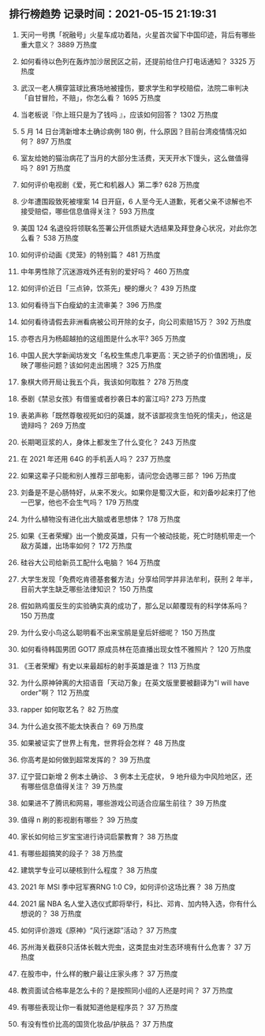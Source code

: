 
## 排行榜趋势 记录时间：2021-05-15 21:19:31
  
  1. 天问一号携「祝融号」火星车成功着陆，火星首次留下中国印迹，背后有哪些重大意义？ 3889 万热度
    
  2. 如何看待以色列在轰炸加沙居民区之前，还提前给住户打电话通知？ 3325 万热度
    
  3. 武汉一老人横穿篮球比赛场地被撞伤，要求学生和学校赔偿，法院二审判决「自甘冒险，不赔」，你怎么看？ 1695 万热度
    
  4. 当老板说『你上班只是为了钱吗 』，应该如何回答？ 1302 万热度
    
  5. 5 月 14 日台湾新增本土确诊病例 180 例，什么原因？目前台湾疫情情况如何？ 897 万热度
    
  6. 室友给她的猫治病花了当月的大部分生活费，天天开水下馒头，这么做值得吗？ 891 万热度
    
  7. 如何评价电视剧《爱，死亡和机器人》第二季? 628 万热度
    
  8. 少年遭围殴致死被埋案 14 日开庭，6 人至今无人道歉，死者父亲不谅解也不接受赔偿，哪些信息值得关注？ 593 万热度
    
  9. 美国 124 名退役将领联名签署公开信质疑大选结果及拜登身心状况，对此你怎么看？ 538 万热度
    
  10. 如何评价动画《灵笼》的特别篇？ 481 万热度
    
  11. 中年男性除了沉迷游戏外还有别的爱好吗？ 460 万热度
    
  12. 如何评价近日「三点钟，饮茶先」梗的爆火？ 439 万热度
    
  13. 如何看待当下白瘦幼的主流审美？ 396 万热度
    
  14. 如何看待请假去非洲看病被公司开除的女子，向公司索赔15万？ 392 万热度
    
  15. 亦卷古月为杨超越拍的这组图是什么水平? 365 万热度
    
  16. 中国人民大学新闻坊发文「名校生焦虑几率更高：天之骄子的价值困境」，反映了哪些问题？该如何走出困境？ 325 万热度
    
  17. 象棋大师开局让我五个兵，我该如何取胜？ 278 万热度
    
  18. 泰剧《禁忌女孩》有借鉴或者抄袭日本的富江吗? 273 万热度
    
  19. 表弟声称「既然尊敬视死如归的英雄，就不该鄙视贪生怕死的懦夫」，他这是诡辩吗？ 269 万热度
    
  20. 长期喝豆浆的人，身体上都发生了什么变化？ 243 万热度
    
  21. 在 2021 年还用 64G 的手机丢人吗？ 237 万热度
    
  22. 如果这辈子只能和别人推荐三部电影，请问您会选哪三部？ 196 万热度
    
  23. 刘备是不是心肠特好，从来不发火。如果你是蜀汉大臣，和刘备吵起来打了他一巴掌，他也不会生气吗？ 179 万热度
    
  24. 为什么植物没有进化出大脑或者思想体？ 178 万热度
    
  25. 如果《王者荣耀》出一个脆皮英雄，只有一个被动技能，死亡时随机带走一个敌方英雄，出场率如何？ 172 万热度
    
  26. 硅谷大公司给新员工配什么电脑？ 164 万热度
    
  27. 大学生发现「免费吃肯德基套餐方法」分享给同学并非法牟利，获刑 2 年半，目前大学生缺乏哪些法律知识？ 150 万热度
    
  28. 假如熟鸡蛋反生的实验确实真的成功了，那么足以颠覆现有的科学体系吗？ 150 万热度
    
  29. 为什么安小鸟这么聪明看不出来宝鹃是皇后奸细呢？ 150 万热度
    
  30. 如何看待韩国男团 GOT7 原成员林在范直播出现女性不雅照片？ 120 万热度
    
  31. 《王者荣耀》有史以来最超标的射手英雄是谁？ 113 万热度
    
  32. 为什么原神钟离的大招语音「天动万象」在英文版里要被翻译为"I will have order"啊？ 112 万热度
    
  33. rapper 如何取艺名？ 82 万热度
    
  34. 为什么追女孩不能太快表白？ 69 万热度
    
  35. 如果被证实了世界上有鬼，世界将会怎样？ 48 万热度
    
  36. 你高考是如何做到超常发挥的？ 39 万热度
    
  37. 辽宁营口新增 2 例本土确诊、 3 例本土无症状， 9 地升级为中风险地区，还有哪些信息值得关注？ 39 万热度
    
  38. 如果进不了腾讯和网易，哪些游戏公司适合应届生前往？ 39 万热度
    
  39. 值得 n 刷的影视剧有哪些？ 39 万热度
    
  40. 家长如何给三岁宝宝进行诗词启蒙教育？ 38 万热度
    
  41. 有哪些超搞笑的段子？ 38 万热度
    
  42. 建筑学专业可以硬核到什么程度？ 38 万热度
    
  43. 2021 年 MSI 季中冠军赛RNG 1:0 C9，如何评价这场比赛？ 38 万热度
    
  44. 2021 届 NBA 名人堂入选仪式即将举行，科比、邓肯、加内特入选，你有什么想说的？ 38 万热度
    
  45. 如何评价游戏《原神》“风行迷踪”活动？ 37 万热度
    
  46. 苏州海关截获8只活体长戟大兜虫，这类昆虫对生态环境有什么危害？ 37 万热度
    
  47. 在股市中，什么样的散户最让庄家头疼？ 37 万热度
    
  48. 教资面试合格率是怎么卡的？是按照同小组的人还是时间？ 37 万热度
    
  49. 有哪些表现让你一看就知道他是程序员？ 37 万热度
    
  50. 有没有性价比高的国货化妆品/护肤品？ 37 万热度
    